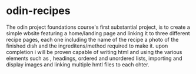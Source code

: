 # odin-recipes
The odin project foundations course's first substantial project, is to create a simple wbsite featuring a home/landing page and linking it to three different recipe pages, each one including the name of the recipe a photo of the finished dish and the ingreditens/method required to make it.
upon completion i will be proven capable of
    writing html and using the various elements such as , headings, ordered and unordered lists, importing and display images and linking multiple hmtl files to each ohter.